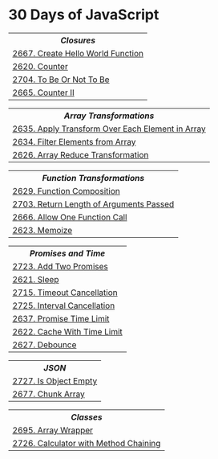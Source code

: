 # 30 Days of JavaScript

<table>
  <th>
    <b><i>Closures</i></b>
  </th>
  <tr>
    <td><a href="Solutions/JavaScript/create_hello_world_function.js">2667. Create Hello World Function</a></td>
  </tr>
  <tr>
    <td><a href="Solutions/JavaScript/counter.js">2620. Counter</a></td>
  </tr>
  <tr>
    <td><a href="Solutions/JavaScript/to_be_or_not_to_be.js">2704. To Be Or Not To Be</a></td>
  </tr>
  <tr>
    <td><a href="Solutions/JavaScript/counter_ii.js">2665. Counter II</a></td>
  </tr>
</table>

<table>
  <th>
    <b><i>Array Transformations</i></b>
  </th>
  <tr>
    <td><a href="Solutions/JavaScript/apply_transform_over_each_element_in_array.js">2635. Apply Transform Over Each Element in Array</a></td>
  </tr>
  <tr>
    <td><a href="Solutions/JavaScript/filter_elements_from_array.js">2634. Filter Elements from Array</a></td>
  </tr>
  <tr>
    <td><a href="Solutions/JavaScript/array_reduce_transformation.js">2626. Array Reduce Transformation</a></td>
  </tr>
</table>

<table>
  <th>
    <b><i>Function Transformations</i></b>
  </th>
  <tr>
    <td><a href="Solutions/JavaScript/function_composition.js">2629. Function Composition</a></td>
  </tr>
  <tr>
    <td><a href="Solutions/JavaScript/return_length_of_arguments_passed.js">2703. Return Length of Arguments Passed</a></td>
  </tr>
  <tr>
    <td><a href="Solutions/JavaScript/allow_one_function_call.js">2666. Allow One Function Call</a></td>
  </tr>
  <tr>
    <td><a href="Solutions/JavaScript/memoize.js">2623. Memoize</a></td>
  </tr>
</table>

<table>
  <th>
    <b><i>Promises and Time</i></b>
  </th>
  <tr>
    <td><a href="Solutions/JavaScript/add_two_promises.js">2723. Add Two Promises</a></td>
  </tr>
  <tr>
    <td><a href="Solutions/JavaScript/sleep.js">2621. Sleep</a></td>
  </tr>
  <tr>
    <td><a href="Solutions/JavaScript/timeout_cancellation.js">2715. Timeout Cancellation</a></td>
  </tr>
  <tr>
    <td><a href="Solutions/JavaScript/interval_cancellation.js">2725. Interval Cancellation</a></td>
  </tr>
  <tr>
    <td><a href="Solutions/JavaScript/promise_time_limit.js">2637. Promise Time Limit</a></td>
  </tr>
  <tr>
    <td><a href="Solutions/JavaScript/cache_with_time_limit.js">2622. Cache With Time Limit</a></td>
  </tr>
  <tr>
    <td><a href="Solutions/JavaScript/debounce.js">2627. Debounce</a></td>
  </tr>
</table>

<table>
  <th>
    <b><i>JSON</i></b>
  </th>
  <tr>
    <td><a href="Solutions/JavaScript/is_object_empty.js">2727. Is Object Empty</a></td>
  </tr>
  <tr>
    <td><a href="Solutions/JavaScript/chunk_array.js">2677. Chunk Array</a></td>
  </tr>
</table>

<table>
  <th>
    <b><i>Classes</i></b>
  </th>
  <tr>
    <td><a href="Solutions/JavaScript/array_wrapper.js">2695. Array Wrapper</a></td>
  </tr>
  <tr>
    <td><a href="Solutions/JavaScript/calculator_with_method_chaining.js">2726. Calculator with Method Chaining</a></td>
  </tr>
</table>
